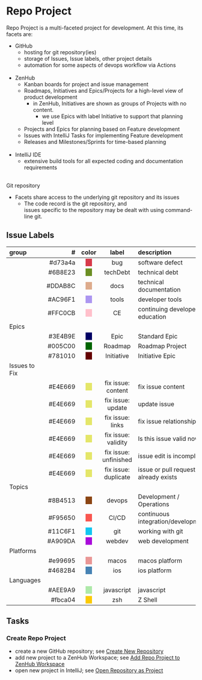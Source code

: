 # Repo Project

Repo Project is a multi-faceted project for development.
At this time, its facets are:
- GitHub
  - hosting for git repository(ies)
  - storage of Issues, Issue labels, other project details
  - automation for some aspects of devops workflow via Actions
<br/><br/>
- ZenHub
  - Kanban boards for project and issue management
  - Roadmaps, Initiatives and Epics/Projects for a high-level view of product development
    - in ZenHub, Initiatives are shown as groups of Projects with no content.
      - we use Epics with label Initiative to support that planning level
  - Projects and Epics for planning based on Feature development
  - Issues with IntelliJ Tasks for implementing Feature development
  - Releases and Milestones/Sprints for time-based planning
<br/><br/>
- IntelliJ IDE
  - extensive build tools for all expected coding and documentation requirements
<br/><br/>

Git repository
- Facets share access to the underlying git repository and its issues <br/>
  - The code record is the git repository, and <br/>
    issues specific to the repository may be dealt with using command-line git.

<div style="page-break-after: always;"></div>

## Issue Labels
| group | # | color | label | description |
|:---|---:|:---:|:---:|:---|
| | #d73a4a | <span style="background-color: #d73a4a">&nbsp;&nbsp;&nbsp;&nbsp;</span> | bug | software defect |
| | #6B8E23 | <span style="background-color: #6B8E23">&nbsp;&nbsp;&nbsp;&nbsp;</span> | techDebt | technical debt |
| | #DDAB8C | <span style="background-color: #DDAB8C">&nbsp;&nbsp;&nbsp;&nbsp;</span> | docs | technical documentation  |
| | #AC96F1 | <span style="background-color: #AC96F1">&nbsp;&nbsp;&nbsp;&nbsp;</span> | tools | developer tools  |
| | #FFC0CB | <span style="background-color: #FFC0CB">&nbsp;&nbsp;&nbsp;&nbsp;</span> | CE | continuing developer education |
| Epics | | | | |
| | #3E4B9E | <span style="background-color: #000064">&nbsp;&nbsp;&nbsp;&nbsp;</span> | Epic | Standard Epic |
| | #005C00 | <span style="background-color: #006400">&nbsp;&nbsp;&nbsp;&nbsp;</span> | Roadmap | Roadmap Project |
| | #781010 | <span style="background-color: #640000">&nbsp;&nbsp;&nbsp;&nbsp;</span> | Initiative | Initiative Epic |
| Issues to Fix | | | | |
| | #E4E669 | <span style="background-color: #E4E669">&nbsp;&nbsp;&nbsp;&nbsp;</span> | fix issue: content | fix issue content |
| | #E4E669 | <span style="background-color: #E4E669">&nbsp;&nbsp;&nbsp;&nbsp;</span> | fix issue: update |update issue |
| | #E4E669 | <span style="background-color: #E4E669">&nbsp;&nbsp;&nbsp;&nbsp;</span> | fix issue: links | fix issue relationships |
| | #E4E669 | <span style="background-color: #E4E669">&nbsp;&nbsp;&nbsp;&nbsp;</span> | fix issue: validity | Is this issue valid now? |
| | #E4E669 | <span style="background-color: #E4E669">&nbsp;&nbsp;&nbsp;&nbsp;</span> | fix issue: unfinished | issue edit is incomplete |
| | #E4E669 | <span style="background-color: #E4E669">&nbsp;&nbsp;&nbsp;&nbsp;</span> | fix issue: duplicate | issue or pull request already exists |
| Topics | | | | |
| | #8B4513 | <span style="background-color: #8B4513">&nbsp;&nbsp;&nbsp;&nbsp;</span> | devops | Development / Operations |
| | #F95650 | <span style="background-color: #F95650">&nbsp;&nbsp;&nbsp;&nbsp;</span> | CI/CD | continuous integration/development |
| | #11C6F1 | <span style="background-color: #11C6F1">&nbsp;&nbsp;&nbsp;&nbsp;</span> | git | working with git |
| | #A909DA | <span style="background-color: #A909DA">&nbsp;&nbsp;&nbsp;&nbsp;</span> | webdev | web development |
| Platforms | | | | |
| | #e99695 | <span style="background-color: #e99695">&nbsp;&nbsp;&nbsp;&nbsp;</span> | macos | macos platform |
| | #4682B4 | <span style="background-color: #4682B4">&nbsp;&nbsp;&nbsp;&nbsp;</span> | ios | ios platform |
| Languages | | | | |
| | #AEE9A9 | <span style="background-color: #AEE9A9">&nbsp;&nbsp;&nbsp;&nbsp;</span> | javascript | javascript |
| | #fbca04 | <span style="background-color: #fbca04">&nbsp;&nbsp;&nbsp;&nbsp;</span> | zsh | Z Shell |

## Tasks

### Create Repo Project

- create a new GitHub repository; see [Create New Repository](../tools/GitHub.md#create-new-repository)
- add new project to a ZenHub Workspace; see [Add Repo Project to ZenHub Workspace](../tools/ZenHub.md#add-repo-project-to-zenhub-workspace)
- open new project in IntelliJ; see [Open Repository as Project](../tools/IntelliJ.md#open-repository-as-project)
